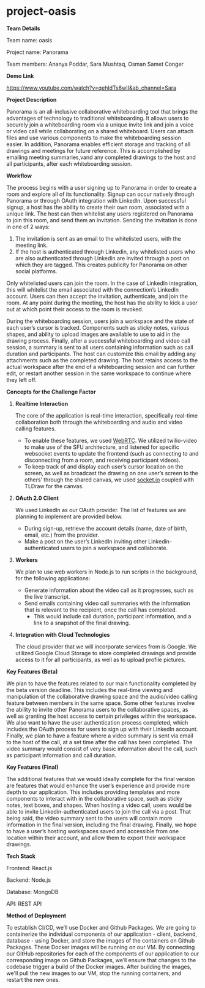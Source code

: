 # project-oasis


**Team Details**

Team name: oasis

Project name: Panorama

Team members: Ananya Poddar, Sara Mushtaq, Osman Samet Conger

**Demo Link**

https://www.youtube.com/watch?v=qehIdTs6wII&ab_channel=Sara

**Project Description**

Panorama is an all-inclusive collaborative whiteboarding tool that brings the advantages of technology to traditional whiteboarding. It allows users to securely join a whiteboarding room via a unique invite link and join a voice or video call while collaborating on a shared whiteboard. Users can attach files and use various components to make the whiteboarding session easier. In addition, Panorama enables efficient storage and tracking of all drawings and meetings for future reference. This is accomplished by emailing meeting summaries,vand any completed drawings to the host and all participants, after each whiteboarding session.


**Workflow**

The process begins with a user signing up to Panorama in order to create a room and explore all of its functionality. Signup can occur natively through Panorama or through OAuth integration with Linkedln. Upon successful signup, a host has the ability to create their own room, associated with a unique link. The host can then whitelist any users registered on Panorama to join this room, and send them an invitation. Sending the invitation is done in one of 2 ways:

1. The invitation is sent as an email to the whitelisted users, with the meeting link.
2. If the host is authenticated through Linkedin, any whitelisted users who are also authenticated through Linkedin are invited through a post on which they are tagged. This creates publicity for Panorama on other social platforms.

Only whitelisted users can join the room. In the case of Linkedln integration, this will whitelist the email associated with the connection’s Linkedln account. Users can then accept the invitation, authenticate, and join the room. At any point during the meeting, the host has the ability to kick a user out at which point their access to the room is revoked. 

During the whiteboarding session, users join a workspace and the state of each user’s cursor is tracked. Components such as sticky notes, various shapes, and ability to upload images are available to use to aid in the drawing process. Finally, after a successful whiteboarding and video call session, a summary is sent to all users containing information such as call duration and participants. The host can customize this email by adding any attachments such as the completed drawing. The host retains access to the actual workspace after the end of a whiteboarding session and can further edit, or restart another session in the same workspace to continue where they left off.


**Concepts for the Challenge Factor**

1. **Realtime Interaction**

    The core of the application is real-time interaction, specifically real-time collaboration both through the whiteboarding and audio and video calling features. 
    * To enable these features, we used [WebRTC](https://developer.mozilla.org/en-US/docs/Web/API/WebRTC_API). We utilized twilio-video to make use of the SFU architecture, and listened for specific websocket events to update the frontend (such as connecting to and disconnecting from a room, and receiving participant videos).
    * To keep track of and display each user’s cursor location on the screen, as well as broadcast the drawing on one user’s screen to the others’ through the shared canvas, we used [socket.io](https://socket.io/) coupled with TLDraw for the canvas.

2. **OAuth 2.0 Client**

    We used LinkedIn as our OAuth provider. The list of features we are planning to implement are provided below.

    * During sign-up, retrieve the account details (name, date of birth, email, etc.) from the provider.
    * Make a post on the user’s LinkedIn inviting other Linkedin-authenticated users to join a workspace and collaborate.
    
3. **Workers**

    We plan to use web workers in Node.js to run scripts in the background, for the following applications:

    * Generate information about the video call as it progresses, such as the live transcript.
    * Send emails containing video call summaries with the information that is relevant to the recipient, once the call has completed.
        * This would include call duration, participant information, and a link to a snapshot of the final drawing.

4. **Integration with Cloud Technologies**

    The cloud provider that we will incorporate services from is Google. We utilized Google Cloud Storage to store completed drawings and provide access to it for all participants, as well as to upload profile pictures.

**Key Features (Beta)**

We plan to have the features related to our main functionality completed by the beta version deadline. This includes the real-time viewing and manipulation of the collaborative drawing space and the audio/video calling feature between members in the same space. Some other features involve the ability to invite other Panorama users to the collaborative spaces, as well as granting the host access to certain privileges within the workspace. We also want to have the user authentication process completed, which includes the OAuth process for users to sign up with their LinkedIn account. Finally, we plan to have a feature where a video summary is sent via email to the host of the call, at a set time after the call has been completed. The video summary would consist of very basic information about the call, such as participant information and call duration.


**Key Features (Final)**

The additional features that we would ideally complete for the final version are features that would enhance the user’s experience and provide more depth to our application. This includes providing templates and more components to interact with in the collaborative space, such as sticky notes, text boxes, and shapes. When hosting a video call, users would be able to invite Linkedin-authenticated users to join the call via a post. That being said, the video summary sent to the users will contain more information in the final version, including the final drawing. Finally, we hope to have a user’s hosting workspaces saved and accessible from one location within their account, and allow them to export their workspace drawings. 


**Tech Stack**

Frontend: React.js

Backend: Node.js

Database: MongoDB

API: REST API


**Method of Deployment**

To establish CI/CD, we’ll use Docker and Github Packages. We are going to containerize the individual components of our application - client, backend, database - using Docker, and store the images of the containers on Github Packages. These Docker images will be running on our VM. By connecting our GitHub repositories for each of the components of our application to our corresponding image on Github Packages, we’ll ensure that changes to the codebase trigger a build of the Docker images. After building the images, we'll pull the new images to our VM, stop the running containers, and restart the new ones.

